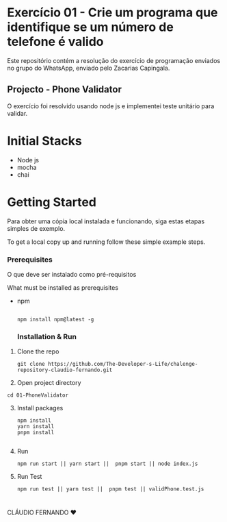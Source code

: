 
# Exercício 01 - Crie um programa que identifique se um número de telefone é valido
Este repositório contém a resolução do exercício de programação enviados no  grupo do WhatsApp, enviado pelo Zacarias Capingala.

## Projecto - Phone Validator

O exercício foi resolvido usando node js e implementei teste unitário para validar.
# Initial Stacks
* Node js
* mocha
* chai
# Getting Started
Para obter uma cópia local instalada e funcionando, siga estas etapas simples de exemplo.

To get a local copy up and running follow these simple example steps.
### Prerequisites

O que deve ser instalado como pré-requisitos

What must be installed as prerequisites
* npm
  ```
  
  npm install npm@latest -g

  ```
  ### Installation & Run

1. Clone the repo
   ```
   git clone https://github.com/The-Developer-s-Life/chalenge-repository-claudio-fernando.git
   
   ```
2.  Open project directory
   ```
   cd 01-PhoneValidator
   
   ```
3. Install packages
   ```
   npm install
   yarn install
   pnpm install 
    
   ```
4. Run 
   ```
   npm run start || yarn start ||  pnpm start || node index.js

   ```
5. Run  Test
   ```
   npm run test || yarn test ||  pnpm test || validPhone.test.js

   ```




#
CLÁUDIO FERNANDO ❤